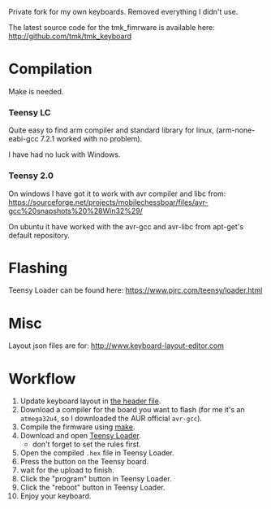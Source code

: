 Private fork for my own keyboards. Removed everything I didn't use.

The latest source code for the tmk_fimrware is available here: <http://github.com/tmk/tmk_keyboard>

# Compilation

Make is needed.

### Teensy LC

Quite easy to find arm compiler and standard library for linux, (arm-none-eabi-gcc 7.2.1 worked with no problem).

I have had no luck with Windows.

### Teensy 2.0

On windows I have got it to work with avr compiler and libc from: <https://sourceforge.net/projects/mobilechessboar/files/avr-gcc%20snapshots%20%28Win32%29/>

On ubuntu it have worked with the avr-gcc and avr-libc from apt-get's default repository.

# Flashing

Teensy Loader can be found here: <https://www.pjrc.com/teensy/loader.html>

# Misc

Layout json files are for: <http://www.keyboard-layout-editor.com>

# Workflow

1. Update keyboard layout in [the header file](./keyboard/base40/base40keymap.h).
1. Download a compiler for the board you want to flash (for me it's an `atmega32u4`, so I downloaded the AUR official `avr-gcc`).
1. Compile the firmware using [make](./keyboard/stomp/Makefile).
1. Download and open [Teensy Loader](https://www.pjrc.com/teensy/loader.html).
   - don't forget to set the rules first.
1. Open the compiled `.hex` file in Teensy Loader.
1. Press the button on the Teensy board.
1. wait for the upload to finish.
1. Click the "program" button in Teensy Loader.
1. Click the "reboot" button in Teensy Loader.
1. Enjoy your keyboard.
